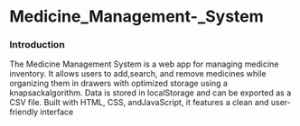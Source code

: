 # Medicine_Management-_System

### Introduction

The Medicine Management System is a web app for managing medicine inventory. It allows users to add,search, and remove medicines while organizing them in drawers with optimized storage using a knapsackalgorithm. Data is stored in localStorage and can be exported as a CSV file. Built with HTML, CSS, andJavaScript, it features a clean and user-friendly interface
